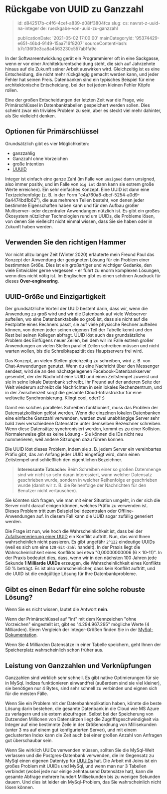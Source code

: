 Rückgabe von UUID zu Ganzzahl
=============================

> id: d842517b-c4f6-4cef-a839-d08ff3804fca
> slug:
> 	cs: navrat-z-uuid-na-integer
> 	de: rueckgabe-von-uuid-zu-ganzzahl
> 
> publicationDate: '2021-05-02 17:00:00'
> mainCategoryId: '95374429-e651-46bd-9149-15aa716f8207'
> sourceContentHash: b7c136f3e3ca8a4563230c557ab1fa9c

In der Softwareentwicklung gerät ein Programmierer oft in eine Sackgasse, wenn er vor einer Architekturentscheidung steht, die sich auf Jahrzehnte hinaus auf die Zukunft seiner Arbeit auswirken wird. Gleichzeitig ist es eine Entscheidung, die nicht mehr rückgängig gemacht werden kann, und jeder Fehler hat seinen Preis. Datenbanken sind ein typisches Beispiel für eine architektonische Entscheidung, bei der bei jedem kleinen Fehler Köpfe rollen.

Eine der großen Entscheidungen der letzten Zeit war die Frage, wie Primärschlüssel in Datenbanktabellen gespeichert werden sollen. Dies scheint zwar ein triviales Problem zu sein, aber es steckt viel mehr dahinter, als Sie vielleicht denken.

Optionen für Primärschlüssel
-------------------------

Grundsätzlich gibt es vier Möglichkeiten:

- ganzzahlig
- Ganzzahl ohne Vorzeichen
- große Intention
- <a href="/uuid-performance">UUUID</a>

Integer ist einfach eine ganze Zahl (im Falle von `unsigned` dann unsigned, also immer positiv, und im Falle von `big int` dann kann sie extrem große Werte erreichen). Ein sehr einfaches Konzept. Eine UUID ist dann eine Textzeichenfolge (z. B. in der Form "c4a760a8-dbcf-5254-a0d9-6a4474bd1b62"), die aus mehreren Teilen besteht, von denen jeder bestimmte Eigenschaften haben kann und für den Aufbau großer Multiserver- oder dezentraler Anwendungen nützlich ist. Es gibt ein großes Ökosystem nützlicher Technologien rund um UUIDs, die Probleme lösen, von denen Sie vielleicht nicht einmal wissen, dass Sie sie haben oder in Zukunft haben werden.

Verwenden Sie den richtigen Hammer
-------------------------

Vor nicht allzu langer Zeit (Winter 2020) erläuterte mein Freund Paul das Konzept der Anwendung der geeigneten Lösung für ein Problem einer bestimmten Größe. Dies ist ein großartiger und wichtiger Gedanke, den viele Entwickler gerne vergessen - er führt zu enorm komplexen Lösungen, wenn dies nicht nötig ist. Im Englischen gibt es einen schönen Ausdruck für dieses **Over-engineering**.

UUID-Größe und Einzigartigkeit
--------------------------

Der grundsätzliche Vorteil der UUID besteht darin, dass wir, wenn die Anwendung zu groß wird und wir die Datenbank auf viele Webserver aufteilen, wo eine Datenbanktabelle so groß ist, dass sie nicht auf die Festplatte eines Rechners passt, sie auf viele physische Rechner aufteilen können, von denen jeder seinen eigenen Teil der Tabelle kennt und den Rest bei seinen Kollegen abfragt. UUID löst auch das grundsätzliche Problem des Einfügens neuer Zeilen, bei dem wir im Falle extrem großer Anwendungen an vielen Stellen parallel Zeilen schreiben müssen und nicht warten wollen, bis die Schreibkapazität des Hauptservers frei wird.

Das Konzept, an vielen Stellen gleichzeitig zu schreiben, wird z. B. von Chat-Anwendungen genutzt. Wenn du eine Nachricht über den Messenger sendest, wird sie an den nächstgelegenen Facebook-Datenbankserver gesendet, der der Nachricht eine UUID und einen Zeitstempel zuweist und sie in seine lokale Datenbank schreibt. Ihr Freund auf der anderen Seite der Welt wiederum schreibt die Nachrichten in sein lokales Rechenzentrum, und in der Zwischenzeit sorgt die gesamte Cloud-Infrastruktur für eine weltweite Synchronisierung. Klingt cool, oder? :)

Damit ein solches paralleles Schreiben funktioniert, muss das Problem der Datensatzkollision gelöst werden. Wenn die einzelnen lokalen Datenbanken eine einfache Ganzzahl verwenden, werden zwei unabhängige Server sehr bald zwei verschiedene Datensätze unter demselben Bezeichner schreiben. Wenn diese Datensätze synchronisiert werden, kommt es zu einer Kollision. Normalerweise gibt es keine Lösung - Sie können die IDs nicht neu nummerieren, weil andere Sitzungen dazu führen können.

Die UUID löst dieses Problem, indem sie z. B. jedem Server ein vereinbartes Präfix gibt, das am Anfang jeder UUID eingefügt wird, dann einen Zeitstempel und schließlich den eigentlichen Bezeichner.

> **Interessante Tatsache:** Beim Schreiben einer so großen Datenmenge sind wir nicht so sehr daran interessiert, wann welcher Datensatz geschrieben wurde, sondern in welcher Reihenfolge er geschrieben wurde (damit wir z. B. die Reihenfolge der Nachrichten für den Benutzer nicht vertauschen).

Sie könnten sich fragen, wie man mit einer Situation umgeht, in der sich die Server nicht darauf einigen können, welches Präfix zu verwenden ist. Dieses Problem tritt zum Beispiel bei dezentralen oder Offline-Anwendungen auf. In diesem Fall kann die UUID sogar zufällig generiert werden.

Die Frage ist nun, wie hoch die Wahrscheinlichkeit ist, dass bei der <a href="https://stackoverflow.com/questions/1155008/how-unique-is-uuid">Zufallsgenerierung einer UUID</a> ein Konflikt auftritt. Nun, das wird Ihnen wahrscheinlich nicht passieren. Es gibt ungefähr `2^122` eindeutige UUIDs (weil es sich um eine `128-Bit-Zahl` handelt). In der Praxis liegt die Wahrscheinlichkeit eines Konflikts bei etwa "0,00000000006 (6 × 10-11)". In der Praxis bedeutet dies, dass, wenn wir in den nächsten 100 Jahren jede Sekunde **1 Milliarde UUIDs** erzeugen, die Wahrscheinlichkeit eines Konflikts 50 % beträgt. Es ist also wahrscheinlicher, dass kein Konflikt auftritt, und die UUID ist die endgültige Lösung für Ihre Datenbankprobleme.

Gibt es einen Bedarf für eine solche robuste Lösung?
-------------------------------

Wenn Sie es nicht wissen, lautet die Antwort **nein**.

Wenn der Primärschlüssel auf "int" mit dem Kennzeichen "ohne Vorzeichen" eingestellt ist, gibt es "4.294.967.295" mögliche Werte (4 Milliarden). Einen Vergleich der Integer-Größen finden Sie in der <a href="https://dev.mysql.com/doc/refman/8.0/en/integer-types.html">MySql-Dokumentation</a>.

Wenn Sie 4 Milliarden Datensätze in einer Tabelle speichern, geht Ihnen der Speicherplatz wahrscheinlich schon früher aus.

Leistung von Ganzzahlen und Verknüpfungen
----------------------

Ganzzahlen sind wirklich sehr schnell. Es gibt native Optimierungen für sie in MySql. Indizes funktionieren einwandfrei (außerdem sind sie viel kleiner), sie benötigen nur 4 Bytes, sind sehr schnell zu verbinden und eignen sich für die meisten Fälle.

Wenn Sie ein Problem mit der Datenbankreplikation haben, könnte die beste Lösung darin bestehen, die gesamte Datenbank in die Cloud wie MS Azure zu verlagern und sie extern abzufragen. Selbst bei der Speicherung von Dutzenden Millionen von Datensätzen liegt die Zugriffsgeschwindigkeit via Integer auf eine bestimmte Zeile in der Größenordnung von Millisekunden (unter 3 ms auf einem gut konfigurierten Server), und mit einem geclusterten Index kann die Zeit auch bei einer großen Anzahl von Anfragen gut überschaubar sein.

Wenn Sie wirklich UUIDs verwenden müssen, sollten Sie die MySql-Welt verlassen und die Postgres-Datenbank verwenden, die im Gegensatz zu MySql einen eigenen Datentyp für <a href="https://www.postgresql.org/docs/9.1/datatype-uuid.html">UUUIDs</a> hat. Die Arbeit mit Joins ist ein großes Problem mit UUIDs und MySql, und wenn man nur 3 Tabellen verbindet (wobei jede nur einige zehntausend Datensätze hat), kann die gesamte Abfrage mehrere hundert Millisekunden bis zu wenigen Sekunden dauern. Und dies ist leider ein MySql-Problem, das Sie wahrscheinlich nicht lösen können.

